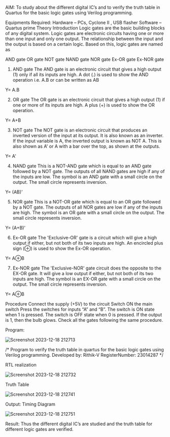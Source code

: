  AIM:
To study about the different digital IC’s and to verify the truth table in Quartus for the basic logic gates using Verilog programming.

Equipments Required:
Hardware – PCs, Cyclone II , USB flasher
Software – Quartus prime
Theory
Introduction
Logic gates are the basic building blocks of any digital system. Logic gates are electronic circuits having one or more than one input and only one output. The relationship between the input and the output is based on a certain logic. Based on this, logic gates are named as

AND gate
OR gate
NOT gate
NAND gate
NOR gate
Ex-OR gate
Ex-NOR gate
1) AND gate
The AND gate is an electronic circuit that gives a high output (1) only if all its inputs are high. A dot (.) is used to show the AND operation i.e. A.B or can be written as AB

Y= A.B

2) OR gate
The OR gate is an electronic circuit that gives a high output (1) if one or more of its inputs are high. A plus (+) is used to show the OR operation.

Y= A+B

3) NOT gate
The NOT gate is an electronic circuit that produces an inverted version of the input at its output. It is also known as an inverter. If the input variable is A, the inverted output is known as NOT A. This is also shown as A' or A with a bar over the top, as shown at the outputs.

Y= A'

4) NAND gate
This is a NOT-AND gate which is equal to an AND gate followed by a NOT gate. The outputs of all NAND gates are high if any of the inputs are low. The symbol is an AND gate with a small circle on the output. The small circle represents inversion.

Y= (AB)’

5) NOR gate
This is a NOT-OR gate which is equal to an OR gate followed by a NOT gate. The outputs of all NOR gates are low if any of the inputs are high. The symbol is an OR gate with a small circle on the output. The small circle represents inversion.

Y= (A+B)’

6) Ex-OR gate
The 'Exclusive-OR' gate is a circuit which will give a high output if either, but not both of its two inputs are high. An encircled plus sign (⊕) is used to show the Ex-OR operation.

Y= A⊕B

7) Ex-NOR gate
The 'Exclusive-NOR' gate circuit does the opposite to the EX-OR gate. It will give a low output if either, but not both of its two inputs are high. The symbol is an EX-OR gate with a small circle on the output. The small circle represents inversion.

Y= A⊕B

Procedure
Connect the supply (+5V) to the circuit
Switch ON the main switch
Press the switches for inputs “A” and “B”. The switch is ON state when 1 is pressed. The switch is OFF state when 0 is pressed.
If the output is 1, then the bulb glows.
Check all the gates following the same procedure.

Program:

![Screenshot 2023-12-18 212713](https://github.com/23014287rithik/Study-of-basic-digital-IC-s-and-verification-of-truth-tables-for-different-logic-gates-realization-/assets/150985832/4dfbe434-2591-4f98-a64f-93d23ff07b05)


/*
Program to verify the truth table in quartus for the basic logic gates using Verilog programming.
Developed by: Rithik-V
RegisterNumber: 23014287
*/

RTL realization

![Screenshot 2023-12-18 212732](https://github.com/23014287rithik/Study-of-basic-digital-IC-s-and-verification-of-truth-tables-for-different-logic-gates-realization-/assets/150985832/07fda543-2111-47ab-bd46-1443a85a65a9)


Truth Table

![Screenshot 2023-12-18 212741](https://github.com/23014287rithik/Study-of-basic-digital-IC-s-and-verification-of-truth-tables-for-different-logic-gates-realization-/assets/150985832/9c3ccb66-99c7-4198-8a92-f7fe654bd8a9)

Output:
Timing Diagram

![Screenshot 2023-12-18 212751](https://github.com/23014287rithik/Study-of-basic-digital-IC-s-and-verification-of-truth-tables-for-different-logic-gates-realization-/assets/150985832/f21c36af-e4aa-4dba-8599-8dadd7d13bdf)



Result:
Thus the different digital IC’s are studied and the truth table for different logic gates are verified.
